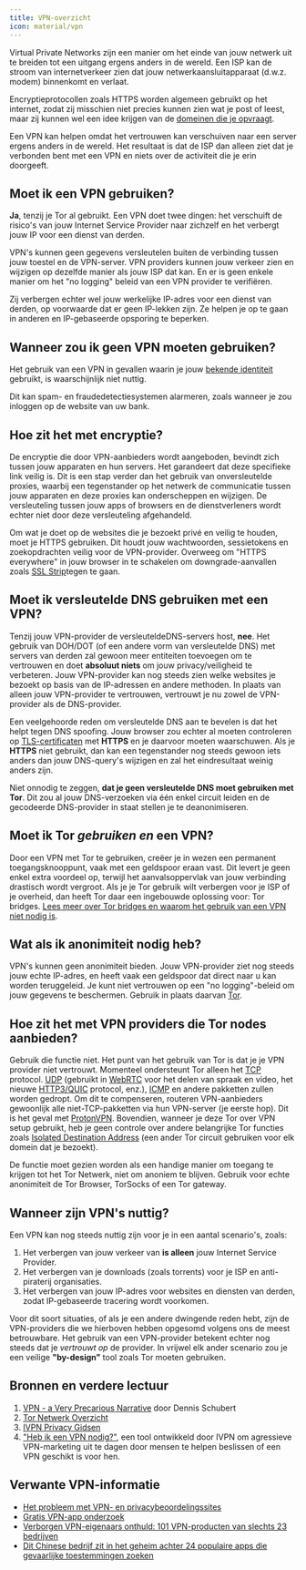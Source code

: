 ```yaml
---
title: VPN-overzicht
icon: material/vpn
---
```


Virtual Private Networks zijn een manier om het einde van jouw netwerk uit te breiden tot een uitgang ergens anders in de wereld. Een ISP kan de stroom van internetverkeer zien dat jouw netwerkaansluitapparaat (d.w.z. modem) binnenkomt en verlaat.

Encryptieprotocollen zoals HTTPS worden algemeen gebruikt op het internet, zodat zij misschien niet precies kunnen zien wat je post of leest, maar zij kunnen wel een idee krijgen van de [domeinen die je opvraagt](../advanced/dns-overview.md#why-shouldnt-i-use-encrypted-dns).

Een VPN kan helpen omdat het vertrouwen kan verschuiven naar een server ergens anders in de wereld. Het resultaat is dat de ISP dan alleen ziet dat je verbonden bent met een VPN en niets over de activiteit die je erin doorgeeft.

## Moet ik een VPN gebruiken?

**Ja**, tenzij je Tor al gebruikt. Een VPN doet twee dingen: het verschuift de risico's van jouw Internet Service Provider naar zichzelf en het verbergt jouw IP voor een dienst van derden.

VPN's kunnen geen gegevens versleutelen buiten de verbinding tussen jouw toestel en de VPN-server. VPN providers kunnen jouw verkeer zien en wijzigen op dezelfde manier als jouw ISP dat kan. En er is geen enkele manier om het "no logging" beleid van een VPN provider te verifiëren.

Zij verbergen echter wel jouw werkelijke IP-adres voor een dienst van derden, op voorwaarde dat er geen IP-lekken zijn. Ze helpen je op te gaan in anderen en IP-gebaseerde opsporing te beperken.

## Wanneer zou ik geen VPN moeten gebruiken?

Het gebruik van een VPN in gevallen waarin je jouw [bekende identiteit](common-threats.md#common-misconceptions) gebruikt, is waarschijnlijk niet nuttig.

Dit kan spam- en fraudedetectiesystemen alarmeren, zoals wanneer je zou inloggen op de website van uw bank.

## Hoe zit het met encryptie?

De encryptie die door VPN-aanbieders wordt aangeboden, bevindt zich tussen jouw apparaten en hun servers. Het garandeert dat deze specifieke link veilig is. Dit is een stap verder dan het gebruik van onversleutelde proxies, waarbij een tegenstander op het netwerk de communicatie tussen jouw apparaten en deze proxies kan onderscheppen en wijzigen. De versleuteling tussen jouw apps of browsers en de dienstverleners wordt echter niet door deze versleuteling afgehandeld.

Om wat je doet op de websites die je bezoekt privé en veilig te houden, moet je HTTPS gebruiken. Dit houdt jouw wachtwoorden, sessietokens en zoekopdrachten veilig voor de VPN-provider. Overweeg om "HTTPS everywhere" in jouw browser in te schakelen om downgrade-aanvallen zoals [SSL Strip](https://www.blackhat.com/presentations/bh-dc-09/Marlinspike/BlackHat-DC-09-Marlinspike-Defeating-SSL.pdf)tegen te gaan.

## Moet ik versleutelde DNS gebruiken met een VPN?

Tenzij jouw VPN-provider de versleuteldeDNS-servers host, **nee**. Het gebruik van DOH/DOT (of een andere vorm van versleutelde DNS) met servers van derden zal gewoon meer entiteiten toevoegen om te vertrouwen en doet **absoluut niets** om jouw privacy/veiligheid te verbeteren. Jouw VPN-provider kan nog steeds zien welke websites je bezoekt op basis van de IP-adressen en andere methoden. In plaats van alleen jouw VPN-provider te vertrouwen, vertrouwt je nu zowel de VPN-provider als de DNS-provider.

Een veelgehoorde reden om versleutelde DNS aan te bevelen is dat het helpt tegen DNS spoofing. Jouw browser zou echter al moeten controleren op [TLS-certificaten](https://en.wikipedia.org/wiki/Transport_Layer_Security#Digital_certificates) met **HTTPS** en je daarvoor moeten waarschuwen. Als je **HTTPS** niet gebruikt, dan kan een tegenstander nog steeds gewoon iets anders dan jouw DNS-query's wijzigen en zal het eindresultaat weinig anders zijn.

Niet onnodig te zeggen, **dat je geen versleutelde DNS moet gebruiken met Tor**. Dit zou al jouw DNS-verzoeken via één enkel circuit leiden en de gecodeerde DNS-provider in staat stellen je te deanonimiseren.

## Moet ik Tor *gebruiken en* een VPN?

Door een VPN met Tor te gebruiken, creëer je in wezen een permanent toegangsknooppunt, vaak met een geldspoor eraan vast. Dit levert je geen enkel extra voordeel op, terwijl het aanvalsoppervlak van jouw verbinding drastisch wordt vergroot. Als je je Tor gebruik wilt verbergen voor je ISP of je overheid, dan heeft Tor daar een ingebouwde oplossing voor: Tor bridges. [Lees meer over Tor bridges en waarom het gebruik van een VPN niet nodig is](../advanced/tor-overview.md).

## Wat als ik anonimiteit nodig heb?

VPN's kunnen geen anonimiteit bieden. Jouw VPN-provider ziet nog steeds jouw echte IP-adres, en heeft vaak een geldspoor dat direct naar u kan worden teruggeleid. Je kunt niet vertrouwen op een "no logging"-beleid om jouw gegevens te beschermen. Gebruik in plaats daarvan [Tor](https://www.torproject.org/).

## Hoe zit het met VPN providers die Tor nodes aanbieden?

Gebruik die functie niet. Het punt van het gebruik van Tor is dat je je VPN provider niet vertrouwt. Momenteel ondersteunt Tor alleen het [TCP](https://en.wikipedia.org/wiki/Transmission_Control_Protocol) protocol. [UDP](https://en.wikipedia.org/wiki/User_Datagram_Protocol) (gebruikt in [WebRTC](https://en.wikipedia.org/wiki/WebRTC) voor het delen van spraak en video, het nieuwe [HTTP3/QUIC](https://en.wikipedia.org/wiki/HTTP/3) protocol, enz.), [ICMP](https://en.wikipedia.org/wiki/Internet_Control_Message_Protocol) en andere pakketten zullen worden gedropt. Om dit te compenseren, routeren VPN-aanbieders gewoonlijk alle niet-TCP-pakketten via hun VPN-server (je eerste hop). Dit is het geval met [ProtonVPN](https://protonvpn.com/support/tor-vpn/). Bovendien, wanneer je deze Tor over VPN setup gebruikt, heb je geen controle over andere belangrijke Tor functies zoals [Isolated Destination Address](https://www.whonix.org/wiki/Stream_Isolation) (een ander Tor circuit gebruiken voor elk domein dat je bezoekt).

De functie moet gezien worden als een handige manier om toegang te krijgen tot het Tor Netwerk, niet om anoniem te blijven. Gebruik voor echte anonimiteit de Tor Browser, TorSocks of een Tor gateway.

## Wanneer zijn VPN's nuttig?

Een VPN kan nog steeds nuttig zijn voor je in een aantal scenario's, zoals:

1. Het verbergen van jouw verkeer van **is alleen** jouw Internet Service Provider.
1. Het verbergen van je downloads (zoals torrents) voor je ISP en anti-piraterij organisaties.
1. Het verbergen van jouw IP-adres voor websites en diensten van derden, zodat IP-gebaseerde tracering wordt voorkomen.

Voor dit soort situaties, of als je een andere dwingende reden hebt, zijn de VPN-providers die we hierboven hebben opgesomd volgens ons de meest betrouwbare. Het gebruik van een VPN-provider betekent echter nog steeds dat je *vertrouwt op* de provider. In vrijwel elk ander scenario zou je een veilige **"by-design"** tool zoals Tor moeten gebruiken.

## Bronnen en verdere lectuur

1. [VPN - a Very Precarious Narrative](https://schub.io/blog/2019/04/08/very-precarious-narrative.html) door Dennis Schubert
1. [Tor Netwerk Overzicht](../advanced/tor-overview.md)
1. [IVPN Privacy Gidsen](https://www.ivpn.net/privacy-guides)
1. ["Heb ik een VPN nodig?"](https://www.doineedavpn.com), een tool ontwikkeld door IVPN om agressieve VPN-marketing uit te dagen door mensen te helpen beslissen of een VPN geschikt is voor hen.

## Verwante VPN-informatie

- [Het probleem met VPN- en privacybeoordelingssites](https://blog.privacyguides.org/2019/11/20/the-trouble-with-vpn-and-privacy-review-sites/)
- [Gratis VPN-app onderzoek](https://www.top10vpn.com/free-vpn-app-investigation/)
- [Verborgen VPN-eigenaars onthuld: 101 VPN-producten van slechts 23 bedrijven](https://vpnpro.com/blog/hidden-vpn-owners-unveiled-97-vpns-23-companies/)
- [Dit Chinese bedrijf zit in het geheim achter 24 populaire apps die gevaarlijke toestemmingen zoeken](https://vpnpro.com/blog/chinese-company-secretly-behind-popular-apps-seeking-dangerous-permissions/)
